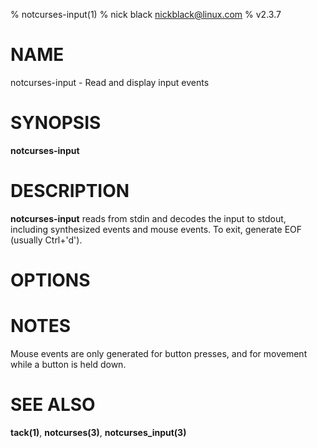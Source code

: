 % notcurses-input(1)
% nick black <nickblack@linux.com>
% v2.3.7

# NAME

notcurses-input - Read and display input events

# SYNOPSIS

**notcurses-input**

# DESCRIPTION

**notcurses-input** reads from stdin and decodes the input to stdout, including
synthesized events and mouse events. To exit, generate EOF (usually Ctrl+'d').

# OPTIONS

# NOTES

Mouse events are only generated for button presses, and for movement while a
button is held down.

# SEE ALSO

**tack(1)**,
**notcurses(3)**,
**notcurses_input(3)**
